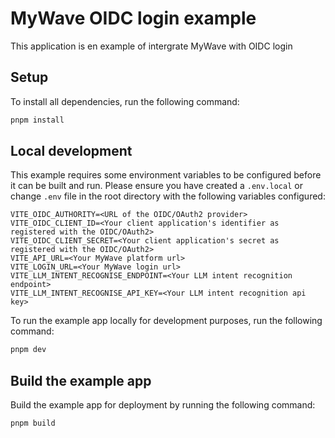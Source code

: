 # MyWave OIDC login example

This application is en example of intergrate MyWave with OIDC login 

## Setup

To install all dependencies, run the following command:

```bash
pnpm install
```

## Local development

This example requires some environment variables to be configured before it can be built and run. Please ensure you have created a `.env.local` or change `.env` file in the root directory with the following variables configured:

```
VITE_OIDC_AUTHORITY=<URL of the OIDC/OAuth2 provider>
VITE_OIDC_CLIENT_ID=<Your client application's identifier as registered with the OIDC/OAuth2>
VITE_OIDC_CLIENT_SECRET=<Your client application's secret as registered with the OIDC/OAuth2>
VITE_API_URL=<Your MyWave platform url>
VITE_LOGIN_URL=<Your MyWave login url>
VITE_LLM_INTENT_RECOGNISE_ENDPOINT=<Your LLM intent recognition endpoint>
VITE_LLM_INTENT_RECOGNISE_API_KEY=<Your LLM intent recognition api key>
```

To run the example app locally for development purposes, run the following command:

```bash
pnpm dev
```

## Build the example app

Build the example app for deployment by running the following command:

```bash
pnpm build
```
